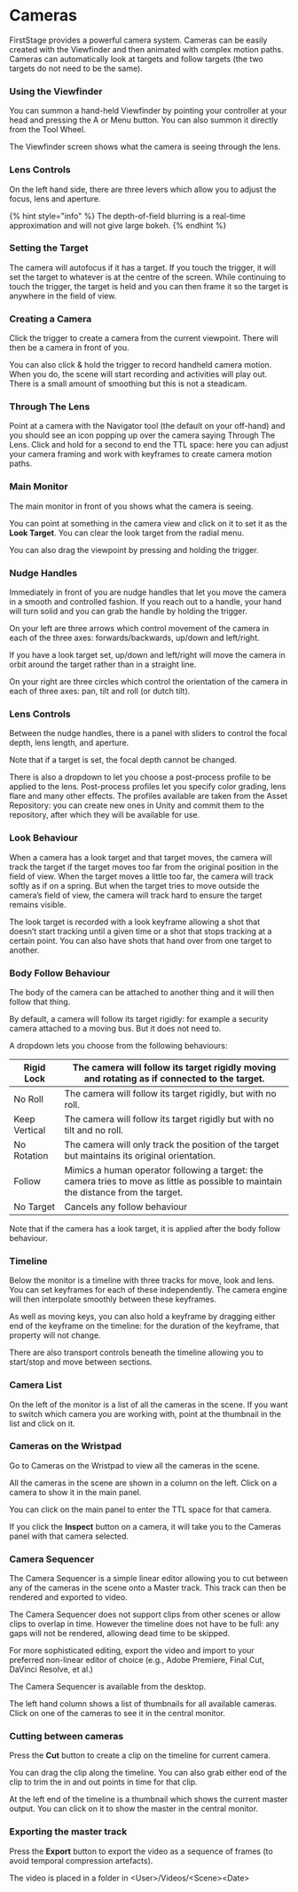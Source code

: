 # Cameras

FirstStage provides a powerful camera system. Cameras can be easily created with the Viewfinder and then animated with complex motion paths. Cameras can automatically look at targets and follow targets (the two targets do not need to be the same).

### Using the Viewfinder <a href="#_gi37kx4aa5b" id="_gi37kx4aa5b"></a>

You can summon a hand-held Viewfinder by pointing your controller at your head and pressing the A or Menu button. You can also summon it directly from the Tool Wheel.

The Viewfinder screen shows what the camera is seeing through the lens.

### Lens Controls <a href="#_6ayqyihy0vzk" id="_6ayqyihy0vzk"></a>

On the left hand side, there are three levers which allow you to adjust the focus, lens and aperture.

{% hint style="info" %}
The depth-of-field blurring is a real-time approximation and will not give large bokeh.
{% endhint %}



### Setting the Target <a href="#_fvczo6lrall6" id="_fvczo6lrall6"></a>

The camera will autofocus if it has a target. If you touch the trigger, it will set the target to whatever is at the centre of the screen. While continuing to touch the trigger, the target is held and you can then frame it so the target is anywhere in the field of view.

### Creating a Camera <a href="#_98phf9w4wevz" id="_98phf9w4wevz"></a>

Click the trigger to create a camera from the current viewpoint. There will then be a camera in front of you.

You can also click & hold the trigger to record handheld camera motion. When you do, the scene will start recording and activities will play out. There is a small amount of smoothing but this is not a steadicam.

### Through The Lens <a href="#_aln4k6tzbumk" id="_aln4k6tzbumk"></a>

Point at a camera with the Navigator tool (the default on your off-hand) and you should see an icon popping up over the camera saying Through The Lens. Click and hold for a second to end the TTL space: here you can adjust your camera framing and work with keyframes to create camera motion paths.

### Main Monitor <a href="#_q8gqm9f9bxes" id="_q8gqm9f9bxes"></a>

The main monitor in front of you shows what the camera is seeing.

You can point at something in the camera view and click on it to set it as the **Look Target**. You can clear the look target from the radial menu.

You can also drag the viewpoint by pressing and holding the trigger.

### Nudge Handles <a href="#_d28o6ft5l27i" id="_d28o6ft5l27i"></a>

Immediately in front of you are nudge handles that let you move the camera in a smooth and controlled fashion. If you reach out to a handle, your hand will turn solid and you can grab the handle by holding the trigger.

On your left are three arrows which control movement of the camera in each of the three axes: forwards/backwards, up/down and left/right.

If you have a look target set, up/down and left/right will move the camera in orbit around the target rather than in a straight line.

On your right are three circles which control the orientation of the camera in each of three axes: pan, tilt and roll (or dutch tilt).

### Lens Controls <a href="#_uifgw1dilbru" id="_uifgw1dilbru"></a>

Between the nudge handles, there is a panel with sliders to control the focal depth, lens length, and aperture.

Note that if a target is set, the focal depth cannot be changed.

There is also a dropdown to let you choose a post-process profile to be applied to the lens. Post-process profiles let you specify color grading, lens flare and many other effects. The profiles available are taken from the Asset Repository: you can create new ones in Unity and commit them to the repository, after which they will be available for use.

### Look Behaviour <a href="#_enjm7xrw1oa7" id="_enjm7xrw1oa7"></a>

When a camera has a look target and that target moves, the camera will track the target if the target moves too far from the original position in the field of view. When the target moves a little too far, the camera will track softly as if on a spring. But when the target tries to move outside the camera’s field of view, the camera will track hard to ensure the target remains visible.

The look target is recorded with a look keyframe allowing a shot that doesn’t start tracking until a given time or a shot that stops tracking at a certain point. You can also have shots that hand over from one target to another.

### Body Follow Behaviour <a href="#_6i1r38f850fm" id="_6i1r38f850fm"></a>

The body of the camera can be attached to another thing and it will then follow that thing.

By default, a camera will follow its target rigidly: for example a security camera attached to a moving bus. But it does not need to.

A dropdown lets you choose from the following behaviours:

| Rigid Lock    | The camera will follow its target rigidly moving and rotating as if connected to the target.                                         |
| ------------- | ------------------------------------------------------------------------------------------------------------------------------------ |
| No Roll       | The camera will follow its target rigidly, but with no roll.                                                                         |
| Keep Vertical | The camera will follow its target rigidly but with no tilt and no roll.                                                              |
| No Rotation   | The camera will only track the position of the target but maintains its original orientation.                                        |
| Follow        | Mimics a human operator following a target: the camera tries to move as little as possible to maintain the distance from the target. |
| No Target     | Cancels any follow behaviour                                                                                                         |

Note that if the camera has a look target, it is applied after the body follow behaviour.

### Timeline <a href="#_r2kuqu3u2p3u" id="_r2kuqu3u2p3u"></a>

Below the monitor is a timeline with three tracks for move, look and lens. You can set keyframes for each of these independently. The camera engine will then interpolate smoothly between these keyframes.

As well as moving keys, you can also hold a keyframe by dragging either end of the keyframe on the timeline: for the duration of the keyframe, that property will not change.

There are also transport controls beneath the timeline allowing you to start/stop and move between sections.

### Camera List <a href="#_cx5ivobs21cd" id="_cx5ivobs21cd"></a>

On the left of the monitor is a list of all the cameras in the scene. If you want to switch which camera you are working with, point at the thumbnail in the list and click on it.

### Cameras on the Wristpad <a href="#_yjzp7fnhledc" id="_yjzp7fnhledc"></a>

Go to Cameras on the Wristpad to view all the cameras in the scene.

All the cameras in the scene are shown in a column on the left. Click on a camera to show it in the main panel.

You can click on the main panel to enter the TTL space for that camera.

If you click the **Inspect** button on a camera, it will take you to the Cameras panel with that camera selected.

### Camera Sequencer <a href="#_xg1e78vi87az" id="_xg1e78vi87az"></a>

The Camera Sequencer is a simple linear editor allowing you to cut between any of the cameras in the scene onto a Master track. This track can then be rendered and exported to video.

The Camera Sequencer does not support clips from other scenes or allow clips to overlap in time. However the timeline does not have to be full: any gaps will not be rendered, allowing dead time to be skipped.

For more sophisticated editing, export the video and import to your preferred non-linear editor of choice (e.g., Adobe Premiere, Final Cut, DaVinci Resolve, et al.)

The Camera Sequencer is available from the desktop.

The left hand column shows a list of thumbnails for all available cameras. Click on one of the cameras to see it in the central monitor.

### Cutting between cameras <a href="#_ci5ol683wfim" id="_ci5ol683wfim"></a>

Press the **Cut** button to create a clip on the timeline for current camera.

You can drag the clip along the timeline. You can also grab either end of the clip to trim the in and out points in time for that clip.

At the left end of the timeline is a thumbnail which shows the current master output. You can click on it to show the master in the central monitor.

### Exporting the master track <a href="#_3ggvbcwpyggc" id="_3ggvbcwpyggc"></a>

Press the **Export** button to export the video as a sequence of frames (to avoid temporal compression artefacts).

The video is placed in a folder in \<User>/Videos/\<Scene>\<Date>
